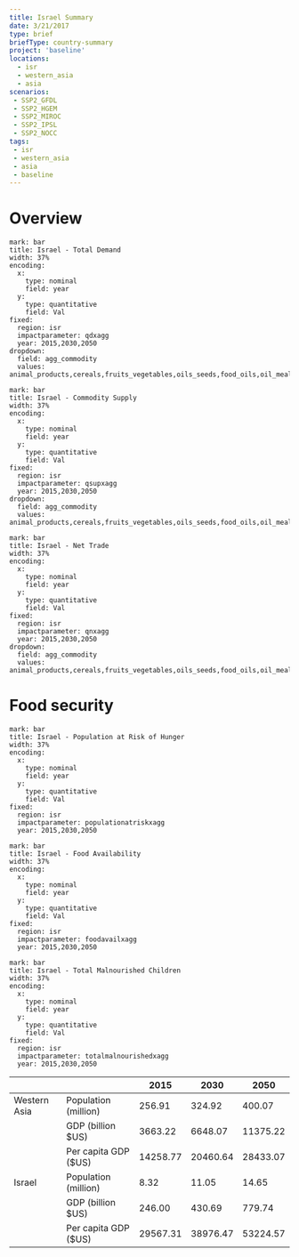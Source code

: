 ```yaml
---
title: Israel Summary
date: 3/21/2017
type: brief
briefType: country-summary
project: 'baseline'
locations:
  - isr
  - western_asia
  - asia
scenarios:
 - SSP2_GFDL
 - SSP2_HGEM
 - SSP2_MIROC
 - SSP2_IPSL
 - SSP2_NOCC
tags:
 - isr
 - western_asia
 - asia
 - baseline
---
```

# Overview 

```chart
mark: bar
title: Israel - Total Demand
width: 37%
encoding:
  x:
    type: nominal
    field: year
  y:
    type: quantitative
    field: Val
fixed:
  region: isr
  impactparameter: qdxagg
  year: 2015,2030,2050
dropdown:
  field: agg_commodity
  values: animal_products,cereals,fruits_vegetables,oils_seeds,food_oils,oil_meals,other,pulses,roots_tubers,sugar
```

```chart
mark: bar
title: Israel - Commodity Supply
width: 37%
encoding:
  x:
    type: nominal
    field: year
  y:
    type: quantitative
    field: Val
fixed:
  region: isr
  impactparameter: qsupxagg
  year: 2015,2030,2050
dropdown:
  field: agg_commodity
  values: animal_products,cereals,fruits_vegetables,oils_seeds,food_oils,oil_meals,other,pulses,roots_tubers,sugar
```

```chart
mark: bar
title: Israel - Net Trade
width: 37%
encoding:
  x:
    type: nominal
    field: year
  y:
    type: quantitative
    field: Val
fixed:
  region: isr
  impactparameter: qnxagg
  year: 2015,2030,2050
dropdown:
  field: agg_commodity
  values: animal_products,cereals,fruits_vegetables,oils_seeds,food_oils,oil_meals,other,pulses,roots_tubers,sugar
```

# Food security

```chart
mark: bar
title: Israel - Population at Risk of Hunger
width: 37%
encoding:
  x:
    type: nominal
    field: year
  y:
    type: quantitative
    field: Val
fixed:
  region: isr
  impactparameter: populationatriskxagg
  year: 2015,2030,2050
```

```chart
mark: bar
title: Israel - Food Availability
width: 37%
encoding:
  x:
    type: nominal
    field: year
  y:
    type: quantitative
    field: Val
fixed:
  region: isr
  impactparameter: foodavailxagg
  year: 2015,2030,2050
```

```chart
mark: bar
title: Israel - Total Malnourished Children
width: 37%
encoding:
  x:
    type: nominal
    field: year
  y:
    type: quantitative
    field: Val
fixed:
  region: isr
  impactparameter: totalmalnourishedxagg
  year: 2015,2030,2050
```

|   |   | 2015 | 2030 | 2050 |
|---|---|---|---|---|
| Western Asia | Population (million) | 256.91 | 324.92 | 400.07 |
|  | GDP (billion $US) | 3663.22 | 6648.07 | 11375.22 |
|  | Per capita GDP ($US) | 14258.77 | 20460.64 | 28433.07 |
| Israel | Population (million) | 8.32 | 11.05 | 14.65 |
|  | GDP (billion $US) | 246.00 | 430.69 | 779.74 |
|  | Per capita GDP ($US) | 29567.31| 38976.47| 53224.57|